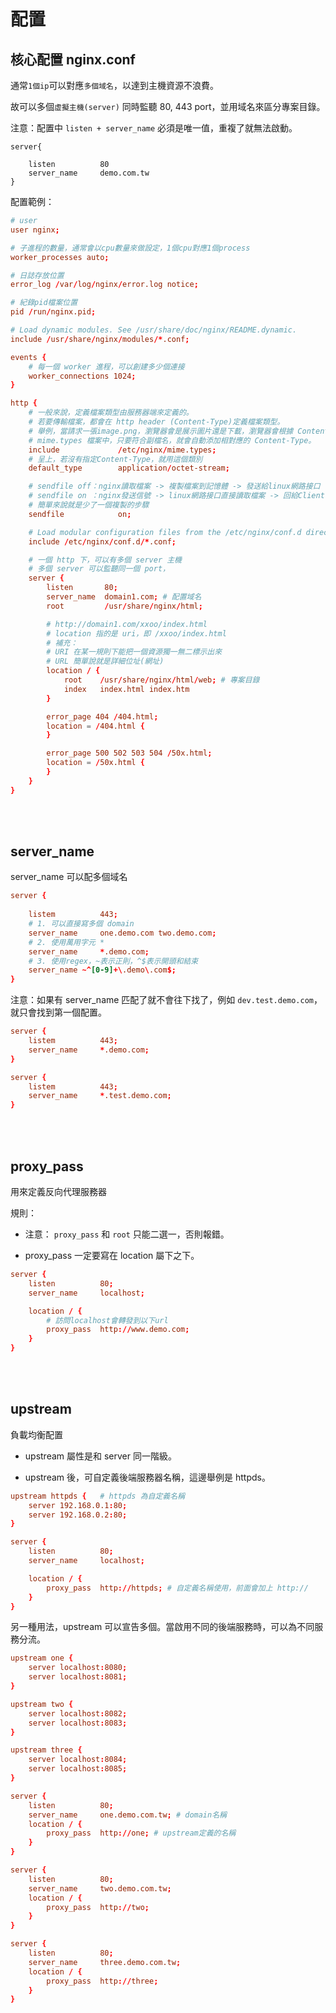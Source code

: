 # 配置

## 核心配置 nginx.conf

通常`1個ip`可以對應`多個域名`，以達到主機資源不浪費。

故可以多個`虛擬主機(server)` 同時監聽 80, 443 port，並用域名來區分專案目錄。

注意：配置中 `listen + server_name` 必須是唯一值，重複了就無法啟動。
```config
server{

    listen          80
    server_name     demo.com.tw
}
```

配置範例：
```conf
# user
user nginx;

# 子進程的數量，通常會以cpu數量來做設定，1個cpu對應1個process
worker_processes auto;

# 日誌存放位置
error_log /var/log/nginx/error.log notice;

# 紀錄pid檔案位置
pid /run/nginx.pid;

# Load dynamic modules. See /usr/share/doc/nginx/README.dynamic.
include /usr/share/nginx/modules/*.conf;

events {
    # 每一個 worker 進程，可以創建多少個連接
    worker_connections 1024;
}

http {
    # 一般來說，定義檔案類型由服務器端來定義的。
    # 若要傳輸檔案，都會在 http header (Content-Type)定義檔案類型。
    # 舉例，當請求一張image.png，瀏覽器會是展示圖片還是下載，瀏覽器會根據 Content-Type 來決定後續動作。
    # mime.types 檔案中，只要符合副檔名，就會自動添加相對應的 Content-Type。
    include             /etc/nginx/mime.types;
    # 呈上，若沒有指定Content-Type，就用這個類別
    default_type        application/octet-stream;

    # sendfile off：nginx讀取檔案 -> 複製檔案到記憶體 -> 發送給linux網路接口 -> 回給Client
    # sendfile on ：nginx發送信號 -> linux網路接口直接讀取檔案 -> 回給Client
    # 簡單來說就是少了一個複製的步驟
    sendfile            on;

    # Load modular configuration files from the /etc/nginx/conf.d directory.
    include /etc/nginx/conf.d/*.conf;

    # 一個 http 下，可以有多個 server 主機
    # 多個 server 可以監聽同一個 port，
    server {
        listen       80;
        server_name  domain1.com; # 配置域名
        root         /usr/share/nginx/html;

        # http://domain1.com/xxoo/index.html
        # location 指的是 uri，即 /xxoo/index.html
        # 補充：
        # URI 在某一規則下能把一個資源獨一無二標示出來
        # URL 簡單說就是詳細位址(網址)
        location / {
            root    /usr/share/nginx/html/web; # 專案目錄
            index   index.html index.htm
        }

        error_page 404 /404.html;
        location = /404.html {
        }

        error_page 500 502 503 504 /50x.html;
        location = /50x.html {
        }
    }
}
```

<br/>

<br/>

## server_name

server_name 可以配多個域名

```conf
server {
    
    listem          443;
    # 1. 可以直接寫多個 domain
    server_name     one.demo.com two.demo.com; 
    # 2. 使用萬用字元 * 
    server_name     *.demo.com;
    # 3. 使用regex，~表示正則，^$表示開頭和結束
    server_name ~^[0-9]+\.demo\.com$;
}
```

注意：如果有 server_name 匹配了就不會往下找了，例如 `dev.test.demo.com`，就只會找到第一個配置。

```conf
server {
    listem          443;
    server_name     *.demo.com;
}

server {
    listem          443;
    server_name     *.test.demo.com;
}
```

<br/>

<Br/>

## proxy_pass
用來定義反向代理服務器

規則：
* 注意： `proxy_pass` 和 `root` 只能二選一，否則報錯。

* proxy_pass 一定要寫在 location 屬下之下。

```conf
server {
    listen          80;
    server_name     localhost;

    location / {
        # 訪問localhost會轉發到以下url
        proxy_pass  http://www.demo.com;
    }
}
```

<br/>

<br/>

## upstream
負載均衡配置

* upstream 屬性是和 server 同一階級。

* upstream 後，可自定義後端服務器名稱，這邊舉例是 httpds。

```conf
upstream httpds {   # httpds 為自定義名稱
    server 192.168.0.1:80;
    server 192.168.0.2:80;
}

server {
    listen          80;
    server_name     localhost;

    location / {
        proxy_pass  http://httpds; # 自定義名稱使用，前面會加上 http://
    }
}
```

另一種用法，upstream 可以宣告多個。當啟用不同的後端服務時，可以為不同服務分流。

```conf
upstream one {
    server localhost:8080;
    server localhost:8081;
}

upstream two {
    server localhost:8082;
    server localhost:8083;
}

upstream three {
    server localhost:8084;
    server localhost:8085;
}

server {
    listen          80;
    server_name     one.demo.com.tw; # domain名稱
    location / {
        proxy_pass  http://one; # upstream定義的名稱
    }
}

server {
    listen          80;
    server_name     two.demo.com.tw;
    location / {
        proxy_pass  http://two;
    }
}

server {
    listen          80;
    server_name     three.demo.com.tw;
    location / {
        proxy_pass  http://three;
    }
}
```